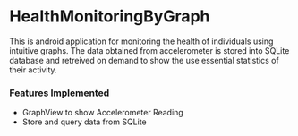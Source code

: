 # HealthMonitoringByGraph

This is android application for monitoring the health of individuals using intuitive graphs. The data obtained from accelerometer is stored into SQLite database and retreived on demand to show the use essential statistics of their activity.

  
### Features Implemented
* GraphView to show Accelerometer Reading
* Store and query data from SQLite
